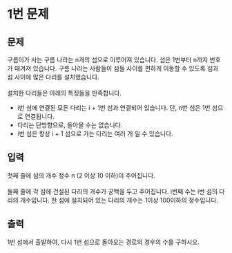 # 1번 문제
## 문제
구름이가 사는 구름 나라는 n개의 섬으로 이루어져 있습니다. 섬은 1번부터 n까지 번호가 매겨져 있습니다. 구름 나라는 사람들이 섬들 사이를 편하게 이동할 수 있도록 섬과 섬 사이에 많은 다리를 설치했습니다.
<br><br>
설치한 다리들은 아래의 특징들을 만족합니다.
- i번 섬에 연결된 모든 다리는 i + 1번 섬과 연결되어 있습니다. 단, n번 섬은 1번 섬으로 연결됩니다.
- 다리는 단방향으로, 돌아올 수는 없습니다.
- i번 섬은 항상 i + 1 섬으로 가는 다리는 여러 개 일 수 있습니다.

## 입력
첫째 줄에 섬의 개수 정수 n (2 이상 10 이하)이 주어집니다.
<br><br>
둘째 줄에 각 섬에 건설된 다리의 개수가 공백을 두고 주어집니다. i번째 수는 i번 섬의 다리의 개수입니다. 한 섬에 설치되어 있는 다리의 개수는 1이상 100이하의 정수입니다.

## 출력
1번 섬에서 출발하여, 다시 1번 섬으로 돌아오는 경로의 경우의 수를 구하시오.